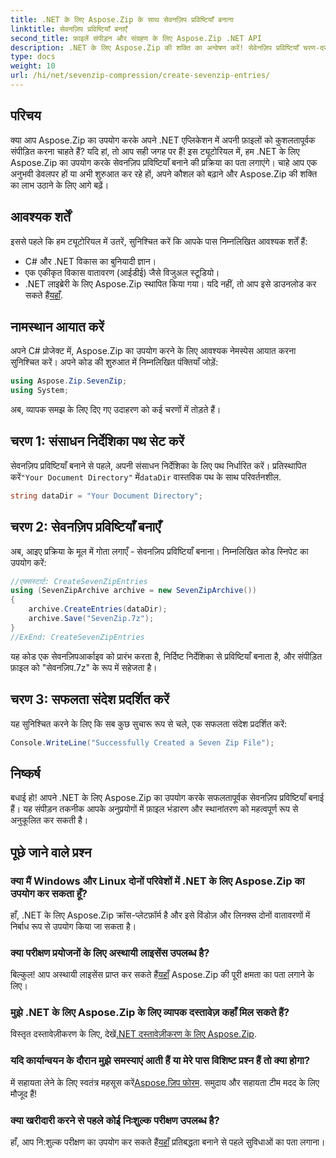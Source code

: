 ```yaml
---
title: .NET के लिए Aspose.Zip के साथ सेवनज़िप प्रविष्टियाँ बनाना
linktitle: सेवनज़िप प्रविष्टियाँ बनाएँ
second_title: फ़ाइलें संपीड़न और संग्रहण के लिए Aspose.Zip .NET API
description: .NET के लिए Aspose.Zip की शक्ति का अन्वेषण करें! सेवेनज़िप प्रविष्टियाँ चरण-दर-चरण बनाना सीखें। फ़ाइलों को सहजता से संपीड़ित करें। निर्बाध विकास अनुभव के लिए अभी डाउनलोड करें।
type: docs
weight: 10
url: /hi/net/sevenzip-compression/create-sevenzip-entries/
---
```


## परिचय

क्या आप Aspose.Zip का उपयोग करके अपने .NET एप्लिकेशन में अपनी फ़ाइलों को कुशलतापूर्वक संपीड़ित करना चाहते हैं? यदि हां, तो आप सही जगह पर हैं! इस ट्यूटोरियल में, हम .NET के लिए Aspose.Zip का उपयोग करके सेवनज़िप प्रविष्टियाँ बनाने की प्रक्रिया का पता लगाएंगे। चाहे आप एक अनुभवी डेवलपर हों या अभी शुरुआत कर रहे हों, अपने कौशल को बढ़ाने और Aspose.Zip की शक्ति का लाभ उठाने के लिए आगे बढ़ें।

## आवश्यक शर्तें

इससे पहले कि हम ट्यूटोरियल में उतरें, सुनिश्चित करें कि आपके पास निम्नलिखित आवश्यक शर्तें हैं:

- C# और .NET विकास का बुनियादी ज्ञान।
- एक एकीकृत विकास वातावरण (आईडीई) जैसे विजुअल स्टूडियो।
-  .NET लाइब्रेरी के लिए Aspose.Zip स्थापित किया गया। यदि नहीं, तो आप इसे डाउनलोड कर सकते हैं[यहाँ](https://releases.aspose.com/zip/net/).

## नामस्थान आयात करें

अपने C# प्रोजेक्ट में, Aspose.Zip का उपयोग करने के लिए आवश्यक नेमस्पेस आयात करना सुनिश्चित करें। अपने कोड की शुरुआत में निम्नलिखित पंक्तियाँ जोड़ें:

```csharp
using Aspose.Zip.SevenZip;
using System;
```

अब, व्यापक समझ के लिए दिए गए उदाहरण को कई चरणों में तोड़ते हैं।

## चरण 1: संसाधन निर्देशिका पथ सेट करें

 सेवनज़िप प्रविष्टियाँ बनाने से पहले, अपनी संसाधन निर्देशिका के लिए पथ निर्धारित करें। प्रतिस्थापित करें`"Your Document Directory"` में`dataDir` वास्तविक पथ के साथ परिवर्तनशील.

```csharp
string dataDir = "Your Document Directory";
```

## चरण 2: सेवनज़िप प्रविष्टियाँ बनाएँ

अब, आइए प्रक्रिया के मूल में गोता लगाएँ - सेवनज़िप प्रविष्टियाँ बनाना। निम्नलिखित कोड स्निपेट का उपयोग करें:

```csharp
//एक्सस्टार्ट: CreateSevenZipEntries
using (SevenZipArchive archive = new SevenZipArchive())
{
    archive.CreateEntries(dataDir);
    archive.Save("SevenZip.7z");
}
//ExEnd: CreateSevenZipEntries
```

यह कोड एक सेवनज़िपआर्काइव को प्रारंभ करता है, निर्दिष्ट निर्देशिका से प्रविष्टियाँ बनाता है, और संपीड़ित फ़ाइल को "सेवनज़िप.7z" के रूप में सहेजता है।

## चरण 3: सफलता संदेश प्रदर्शित करें

यह सुनिश्चित करने के लिए कि सब कुछ सुचारू रूप से चले, एक सफलता संदेश प्रदर्शित करें:

```csharp
Console.WriteLine("Successfully Created a Seven Zip File");
```

## निष्कर्ष

बधाई हो! आपने .NET के लिए Aspose.Zip का उपयोग करके सफलतापूर्वक सेवनज़िप प्रविष्टियाँ बनाई हैं। यह संपीड़न तकनीक आपके अनुप्रयोगों में फ़ाइल भंडारण और स्थानांतरण को महत्वपूर्ण रूप से अनुकूलित कर सकती है।

## पूछे जाने वाले प्रश्न

### क्या मैं Windows और Linux दोनों परिवेशों में .NET के लिए Aspose.Zip का उपयोग कर सकता हूँ?
हाँ, .NET के लिए Aspose.Zip क्रॉस-प्लेटफ़ॉर्म है और इसे विंडोज़ और लिनक्स दोनों वातावरणों में निर्बाध रूप से उपयोग किया जा सकता है।

### क्या परीक्षण प्रयोजनों के लिए अस्थायी लाइसेंस उपलब्ध है?
 बिल्कुल! आप अस्थायी लाइसेंस प्राप्त कर सकते हैं[यहाँ](https://purchase.aspose.com/temporary-license/) Aspose.Zip की पूरी क्षमता का पता लगाने के लिए।

### मुझे .NET के लिए Aspose.Zip के लिए व्यापक दस्तावेज़ कहाँ मिल सकते हैं?
 विस्तृत दस्तावेज़ीकरण के लिए, देखें[.NET दस्तावेज़ीकरण के लिए Aspose.Zip](https://reference.aspose.com/zip/net/).

### यदि कार्यान्वयन के दौरान मुझे समस्याएं आती हैं या मेरे पास विशिष्ट प्रश्न हैं तो क्या होगा?
 में सहायता लेने के लिए स्वतंत्र महसूस करें[Aspose.ज़िप फोरम](https://forum.aspose.com/c/zip/37). समुदाय और सहायता टीम मदद के लिए मौजूद हैं!

### क्या खरीदारी करने से पहले कोई निःशुल्क परीक्षण उपलब्ध है?
 हाँ, आप नि:शुल्क परीक्षण का उपयोग कर सकते हैं[यहाँ](https://releases.aspose.com/) प्रतिबद्धता बनाने से पहले सुविधाओं का पता लगाना।
